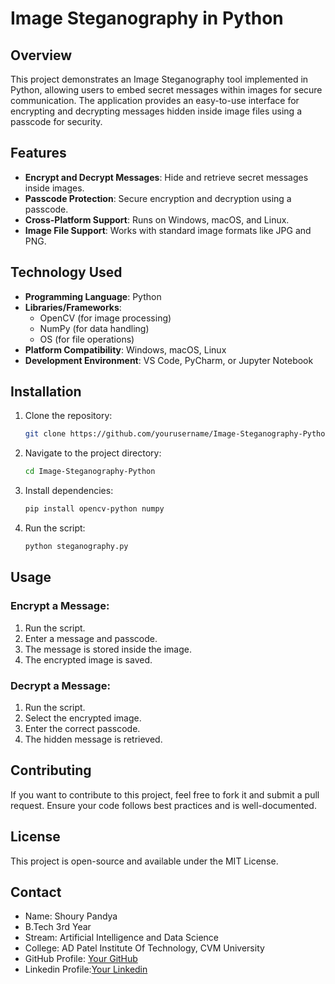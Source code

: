 # Image Steganography in Python

## Overview
This project demonstrates an Image Steganography tool implemented in Python, allowing users to embed secret messages within images for secure communication. The application provides an easy-to-use interface for encrypting and decrypting messages hidden inside image files using a passcode for security.

## Features
- **Encrypt and Decrypt Messages**: Hide and retrieve secret messages inside images.
- **Passcode Protection**: Secure encryption and decryption using a passcode.
- **Cross-Platform Support**: Runs on Windows, macOS, and Linux.
- **Image File Support**: Works with standard image formats like JPG and PNG.

## Technology Used
- **Programming Language**: Python
- **Libraries/Frameworks**:
  - OpenCV (for image processing)
  - NumPy (for data handling)
  - OS (for file operations)
- **Platform Compatibility**: Windows, macOS, Linux
- **Development Environment**: VS Code, PyCharm, or Jupyter Notebook

## Installation
1. Clone the repository:
   ```sh
   git clone https://github.com/yourusername/Image-Steganography-Python.git
   ```
2. Navigate to the project directory:
   ```sh
   cd Image-Steganography-Python
   ```
3. Install dependencies:
   ```sh
   pip install opencv-python numpy
   ```
4. Run the script:
   ```sh
   python steganography.py
   ```

## Usage
### Encrypt a Message:
1. Run the script.
2. Enter a message and passcode.
3. The message is stored inside the image.
4. The encrypted image is saved.

### Decrypt a Message:
1. Run the script.
2. Select the encrypted image.
3. Enter the correct passcode.
4. The hidden message is retrieved.

## Contributing
If you want to contribute to this project, feel free to fork it and submit a pull request. Ensure your code follows best practices and is well-documented.

## License
This project is open-source and available under the MIT License.

## Contact
- Name: Shoury Pandya
- B.Tech 3rd Year
- Stream: Artificial Intelligence and Data Science
- College: AD Patel Institute Of Technology, CVM University
- GitHub Profile: [Your GitHub](https://github.com/ShouryPandya)
- Linkedin Profile:[Your Linkedin](https://linkedin.com/in/shourypandya) 
  

